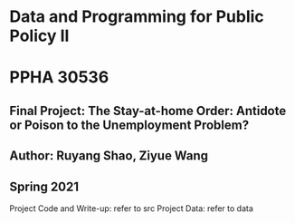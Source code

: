 # Data and Programming for Public Policy II
# PPHA 30536


## Final Project: The Stay-at-home Order: Antidote or Poison to the Unemployment Problem?
## Author: Ruyang Shao, Ziyue Wang
## Spring 2021

Project Code and Write-up: refer to src
Project Data: refer to data
